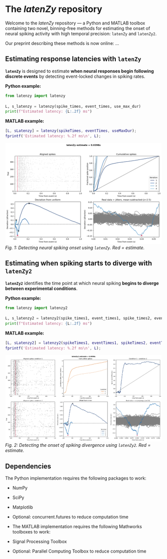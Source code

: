 
# The *latenZy* repository

Welcome to the *latenZy* repository — a Python and MATLAB toolbox containing two novel, binning-free methods for estimating the onset of neural spiking activity with high temporal precision: `latenZy` and `latenZy2`.

Our preprint describing these methods is now online: ...


## Estimating response latencies with `latenZy`
**`latenZy`** is designed to estimate **when neural responses begin following discrete events** by detecting event-locked changes in spiking rates. 


**Python example:**
```python
from latenzy import latenzy

L, s_latenzy = latenzy(spike_times, event_times, use_max_dur)
print(f"Estimated latency: {L:.2f} ms")
```

**MATLAB example:**
```matlab
[L, sLatenzy] = latenzy(spikeTimes, eventTimes, useMaxDur);
fprintf('Estimated latency: %.2f ms\n', L);
```

![Estimation example](python/latenzy_ex.png)
*Fig. 1: Detecting neural spiking onset using `latenZy`. Red = estimate.*


## Estimating when spiking starts to diverge with `latenZy2`
**`latenZy2`** identifies the time point at which neural spiking **begins to diverge between experimental conditions**.
  
**Python example:**
```python
from latenzy import latenzy2

L, s_latenzy2 = latenzy2(spike_times1, event_times1, spike_times2, event_times2, use_max_dur)
print(f"Estimated latency: {L:.2f} ms")
```

**MATLAB example:**
```matlab
[L, sLatenzy2] = latenzy2(spikeTimes1, eventTimes1, spikeTimes2, eventTimes2, useMaxDur);
fprintf('Estimated latency: %.2f ms\n', L);
```

![Estimation example](python/latenzy2_ex.png)
*Fig. 2: Detecting the onset of spiking divergence using `latenZy2`. Red = estimate.*

## Dependencies
The Python implementation requires the following packages to work:
- NumPy
- SciPy
- Matplotlib
- Optional: concurrent.futures to reduce computation time

- The MATLAB implementation requires the following Mathworks toolboxes to work:
- Signal Processing Toolbox
- Optional: Parallel Computing Toolbox to reduce computation time

